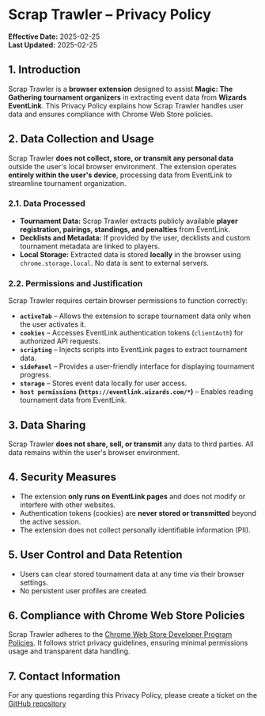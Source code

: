 # Scrap Trawler – Privacy Policy

**Effective Date:** 2025-02-25  
**Last Updated:** 2025-02-25

## 1. Introduction
Scrap Trawler is a **browser extension** designed to assist **Magic: The Gathering tournament organizers** in extracting event data from **Wizards EventLink**. This Privacy Policy explains how Scrap Trawler handles user data and ensures compliance with Chrome Web Store policies.

## 2. Data Collection and Usage
Scrap Trawler **does not collect, store, or transmit any personal data** outside the user's local browser environment. The extension operates **entirely within the user's device**, processing data from EventLink to streamline tournament organization.

### 2.1. Data Processed
- **Tournament Data:** Scrap Trawler extracts publicly available **player registration, pairings, standings, and penalties** from EventLink.
- **Decklists and Metadata:** If provided by the user, decklists and custom tournament metadata are linked to players.
- **Local Storage:** Extracted data is stored **locally** in the browser using `chrome.storage.local`. No data is sent to external servers.

### 2.2. Permissions and Justification
Scrap Trawler requires certain browser permissions to function correctly:
- **`activeTab`** – Allows the extension to scrape tournament data only when the user activates it.
- **`cookies`** – Accesses EventLink authentication tokens (`clientAuth`) for authorized API requests.
- **`scripting`** – Injects scripts into EventLink pages to extract tournament data.
- **`sidePanel`** – Provides a user-friendly interface for displaying tournament progress.
- **`storage`** – Stores event data locally for user access.
- **`host permissions` (`https://eventlink.wizards.com/*`)** – Enables reading tournament data from EventLink.

## 3. Data Sharing
Scrap Trawler **does not share, sell, or transmit** any data to third parties. All data remains within the user's browser environment.

## 4. Security Measures
- The extension **only runs on EventLink pages** and does not modify or interfere with other websites.
- Authentication tokens (cookies) are **never stored or transmitted** beyond the active session.
- The extension does not collect personally identifiable information (PII).

## 5. User Control and Data Retention
- Users can clear stored tournament data at any time via their browser settings.
- No persistent user profiles are created.

## 6. Compliance with Chrome Web Store Policies
Scrap Trawler adheres to the [Chrome Web Store Developer Program Policies](https://developer.chrome.com/docs/webstore/program-policies/). It follows strict privacy guidelines, ensuring minimal permissions usage and transparent data handling.

## 7. Contact Information
For any questions regarding this Privacy Policy, please create a ticket on the [GitHub repository](https://github.com/Guibod/scrap-trawler/issues)

